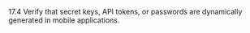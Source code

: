 17.4 Verify that secret keys, API tokens, or passwords are dynamically generated in mobile applications.
